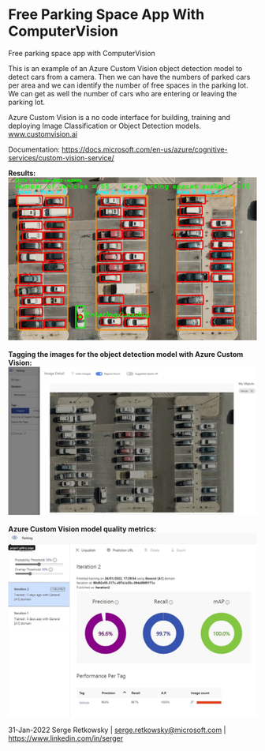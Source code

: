 # Free Parking Space App With ComputerVision
Free parking space app with ComputerVision

This is an example of an Azure Custom Vision object detection model to detect cars from a camera.
Then we can have the numbers of parked cars per area and we can identify the number of free spaces in the parking lot.
We can get as well the number of cars who are entering or leaving the parking lot.

Azure Custom Vision is a no code interface for building, training and deploying Image Classification or Object Detection models.
www.customvision.ai

Documentation:
https://docs.microsoft.com/en-us/azure/cognitive-services/custom-vision-service/

**Results:**
<img src = "images/result.jpg">
<br><br>
**Tagging the images for the object detection model with Azure Custom Vision:**
<img src = "cv1.jpg">
<br><br>
**Azure Custom Vision model quality metrics:**
<img src = "cv2.jpg">


31-Jan-2022
Serge Retkowsky | serge.retkowsky@microsoft.com | https://www.linkedin.com/in/serger
